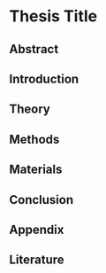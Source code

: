 # Thesis Title

## Abstract

## Introduction

## Theory

## Methods

## Materials

## Conclusion

## Appendix

## Literature
